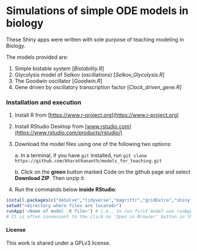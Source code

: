 # Simulations of simple ODE models in biology

These Shiny apps were written with sole purpose of teaching modeling in Biology. 

The models provided are:

1. Simple bistable system [*Bistability.R*]
2. Glycolysis model of Selkov (oscillations) [*Selkov_Glycolysis.R*]
3. The Goodwin oscillator [*Goodwin.R*]
4. Gene driven by oscillatory transcription factor [*Clock_driven_gene.R*]

### Installation and execution

1. Install R from [https://www.r-project.org](https://www.r-project.org)

2. Install RStudio Desktop from [www.rstudio.com](https://www.rstudio.com/products/rstudio/)

3. Download the model files using one of the following two options:

    a. In a terminal, if you have ``git`` installed, run ``git clone https://github.com/bharathananth/models_for_teaching.git``
       
    b. Click on the **green** button marked Code on the github page and select **Download ZIP**. Then unzip it.
    
4. Run the commands below **inside RStudio**:
```r
install.packages(c("deSolve","tidyverse","magrittr","gridExtra","shiny"))
setwd("<directory where files are located>") 
runApp('<Name of model .R file>') # i.e., to run first model use runApp('Bistability.R')
# It is often convenient to the click on 'Open in Browser' button in the new window to view the app in your browser.
```

#### License
This work is shared under a GPLv3 license.
